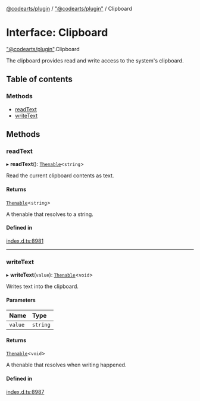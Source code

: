 [@codearts/plugin](../README.md) / ["@codearts/plugin"](../modules/_codearts_plugin_.md) / Clipboard

# Interface: Clipboard

["@codearts/plugin"](../modules/_codearts_plugin_.md).Clipboard

The clipboard provides read and write access to the system's clipboard.

## Table of contents

### Methods

- [readText](codearts_plugin_.Clipboard.md#readtext)
- [writeText](codearts_plugin_.Clipboard.md#writetext)

## Methods

### readText

▸ **readText**(): [`Thenable`](Thenable.md)<`string`\>

Read the current clipboard contents as text.

#### Returns

[`Thenable`](Thenable.md)<`string`\>

A thenable that resolves to a string.

#### Defined in

[index.d.ts:8981](https://github.com/huaweicloud/cloudide-plugin-api/blob/a055dd0/index.d.ts#L8981)

___

### writeText

▸ **writeText**(`value`): [`Thenable`](Thenable.md)<`void`\>

Writes text into the clipboard.

#### Parameters

| Name | Type |
| :------ | :------ |
| `value` | `string` |

#### Returns

[`Thenable`](Thenable.md)<`void`\>

A thenable that resolves when writing happened.

#### Defined in

[index.d.ts:8987](https://github.com/huaweicloud/cloudide-plugin-api/blob/a055dd0/index.d.ts#L8987)
